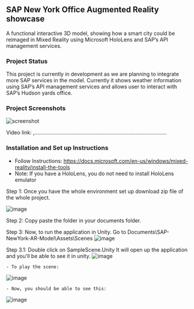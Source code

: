 ## SAP New York Office Augmented Reality showcase
A functional interactive 3D model, showing how a smart city could be reimaged in Mixed Reality using Microsoft HoloLens and SAP’s API management services. 

### Project Status
This project is currently in development as we are planning to integrate more SAP services in the model. Currently it shows weather information using SAP’s API management services and allows user to interact with SAP’s Hudson yards office.

### Project Screenshots
 
![screenshot](https://user-images.githubusercontent.com/24690198/44671229-f1e07900-a9f2-11e8-9db3-3be2e9553485.JPG)
 

Video link: ,……………………………………………………………………………..

### Installation and Set up Instructions

- Follow Instructions: https://docs.microsoft.com/en-us/windows/mixed-reality/install-the-tools
- Note: If you have a HoloLens, you do not need to install HoloLens emulator
 
Step 1: Once you have the whole environment set up download zip file of the whole project.

 ![image](https://user-images.githubusercontent.com/24690198/44673502-b4cbb500-a9f9-11e8-98d1-32543e8e2a35.png)

Step 2: Copy paste the folder in your documents folder.

Step 3: Now, to run the application in Unity. Go to Documents\SAP-NewYork-AR-Model\Assets\Scenes
   ![image](https://user-images.githubusercontent.com/24690198/44673757-6539b900-a9fa-11e8-9c54-66d990fc4abc.png)
   
   Step 3.1: Double click on SampleScene.Unity
    It will open up the application and you'll be able to see it in unity. 
   ![image](https://user-images.githubusercontent.com/24690198/44674203-d1b4b800-a9fa-11e8-8ecc-ab8a00086f84.png)

    - To play the scene:
   ![image](https://user-images.githubusercontent.com/24690198/44675013-4688f180-a9fd-11e8-8544-075cb8309644.png)

    - Now, you should be able to see this:
   ![image](https://user-images.githubusercontent.com/24690198/44675180-c020df80-a9fd-11e8-9874-006d33911233.png)

 
